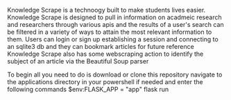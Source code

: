 Knowledge Scrape is a technoogy built to make students lives easier.
Knowledge Scrape is designed to pull in information
on acadmeic research and researchers through various apis and
the results of a user's search can be
filtered in a variety of ways to attain the most relevant information
to them.
Users can login or sign up establishing a session and connecting
to an sqlite3 db and they can bookmark articles
for future reference
Knowledge Scrape also has some webscraping action to identify the subject of 
an article via the Beautiful Soup parser

To begin all you need to do is download or clone this repository navigate 
to the applications directory in your powershell if needed and enter the following 
commands
$env:FLASK_APP = "app"
flask run
